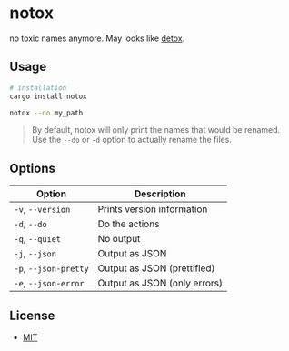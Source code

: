 # notox

no toxic names anymore. May looks like [detox](https://github.com/dharple/detox).

## Usage

```sh
# installation
cargo install notox

notox --do my_path
```

> By default, notox will only print the names that would be renamed. Use the `--do` or `-d` option to actually rename the files.

## Options

| Option                | Description                  |
| --------------------- | ---------------------------- |
| `-v`, `--version`     | Prints version information   |
| `-d`, `--do`          | Do the actions               |
| `-q`, `--quiet`       | No output                    |
| `-j`, `--json`        | Output as JSON               |
| `-p`, `--json-pretty` | Output as JSON (prettified)  |
| `-e`, `--json-error`  | Output as JSON (only errors) |

## License

- [MIT](LICENSE)
